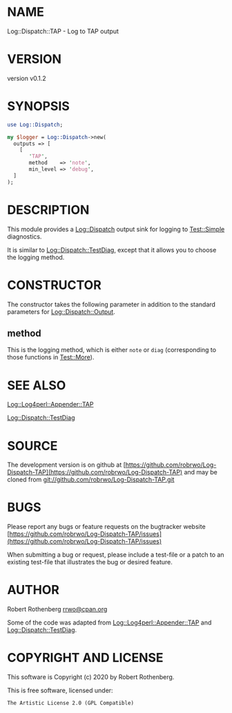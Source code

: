 # NAME

Log::Dispatch::TAP - Log to TAP output

# VERSION

version v0.1.2

# SYNOPSIS

```perl
use Log::Dispatch;

my $logger = Log::Dispatch->new(
  outputs => [
    [
       'TAP',
       method    => 'note',
       min_level => 'debug',
  ]
);
```

# DESCRIPTION

This module provides a [Log::Dispatch](https://metacpan.org/pod/Log::Dispatch) output sink for logging to
[Test::Simple](https://metacpan.org/pod/Test::Simple) diagnostics.

It is similar to [Log::Dispatch::TestDiag](https://metacpan.org/pod/Log::Dispatch::TestDiag), except that it allows you
to choose the logging method.

# CONSTRUCTOR

The constructor takes the following parameter in addition to the
standard parameters for [Log::Dispatch::Output](https://metacpan.org/pod/Log::Dispatch::Output).

## method

This is the logging method, which is either `note` or `diag`
(corresponding to those functions in [Test::More](https://metacpan.org/pod/Test::More)).

# SEE ALSO

[Log::Log4perl::Appender::TAP](https://metacpan.org/pod/Log::Log4perl::Appender::TAP)

[Log::Dispatch::TestDiag](https://metacpan.org/pod/Log::Dispatch::TestDiag)

# SOURCE

The development version is on github at [https://github.com/robrwo/Log-Dispatch-TAP](https://github.com/robrwo/Log-Dispatch-TAP)
and may be cloned from [git://github.com/robrwo/Log-Dispatch-TAP.git](git://github.com/robrwo/Log-Dispatch-TAP.git)

# BUGS

Please report any bugs or feature requests on the bugtracker website
[https://github.com/robrwo/Log-Dispatch-TAP/issues](https://github.com/robrwo/Log-Dispatch-TAP/issues)

When submitting a bug or request, please include a test-file or a
patch to an existing test-file that illustrates the bug or desired
feature.

# AUTHOR

Robert Rothenberg <rrwo@cpan.org>

Some of the code was adapted from [Log::Log4perl::Appender::TAP](https://metacpan.org/pod/Log::Log4perl::Appender::TAP)
and [Log::Dispatch::TestDiag](https://metacpan.org/pod/Log::Dispatch::TestDiag).

# COPYRIGHT AND LICENSE

This software is Copyright (c) 2020 by Robert Rothenberg.

This is free software, licensed under:

```
The Artistic License 2.0 (GPL Compatible)
```
